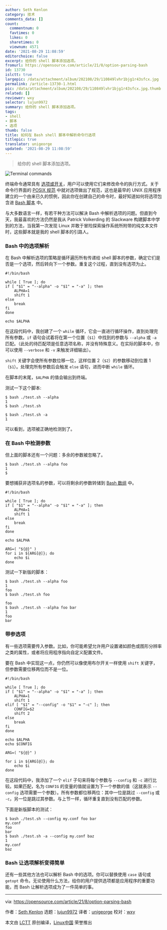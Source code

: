 ```yaml
---
author: Seth Kenlon
category: 技术
comments_data: []
count:
  commentnum: 0
  favtimes: 0
  likes: 0
  sharetimes: 0
  viewnum: 4571
date: '2021-08-29 11:08:59'
editorchoice: false
excerpt: 给你的 shell 脚本添加选项。
fromurl: https://opensource.com/article/21/8/option-parsing-bash
id: 13730
islctt: true
largepic: /data/attachment/album/202108/29/110849lvhr1bjg1r43sfcx.jpg
permalink: /article-13730-1.html
pic: /data/attachment/album/202108/29/110849lvhr1bjg1r43sfcx.jpg.thumb.jpg
related: []
reviewer: wxy
selector: lujun9972
summary: 给你的 shell 脚本添加选项。
tags:
- shell
- 脚本
- 选项
thumb: false
title: 如何在 Bash shell 脚本中解析命令行选项
titlepic: true
translator: unigeorge
updated: '2021-08-29 11:08:59'
---
```



> 
> 给你的 shell 脚本添加选项。
> 
> 
> 


![](/data/attachment/album/202108/29/110849lvhr1bjg1r43sfcx.jpg "Terminal commands")


终端命令通常具有 [选项或开关](https://opensource.com/article/21/8/linux-terminal#options)，用户可以使用它们来修改命令的执行方式。关于命令行界面的 [POSIX 规范](https://opensource.com/article/19/7/what-posix-richard-stallman-explains) 中就对选项做出了规范，这也是最早的 UNIX 应用程序建立的一个由来已久的惯例，因此你在创建自己的命令时，最好知道如何将选项包含进 [Bash 脚本](https://opensource.com/downloads/bash-scripting-ebook) 中。


与大多数语言一样，有若干种方法可以解决 Bash 中解析选项的问题。但直到今天，我最喜欢的方法仍然是我从 Patrick Volkerding 的 Slackware 构建脚本中学到的方法，当我第一次发现 Linux 并敢于冒险探索操作系统所附带的纯文本文件时，这些脚本就是我的 shell 脚本的引路人。


### Bash 中的选项解析


在 Bash 中解析选项的策略是循环遍历所有传递给 shell 脚本的参数，确定它们是否是一个选项，然后转向下一个参数。重复这个过程，直到没有选项为止。



```
#!/bin/bash

while [ True ]; do
if [ "$1" = "--alpha" -o "$1" = "-a" ]; then
    ALPHA=1
    shift 1
else
    break
fi
done

echo $ALPHA

```

在这段代码中，我创建了一个 `while` 循环，它会一直进行循环操作，直到处理完所有参数。`if` 语句会试着将在第一个位置（`$1`）中找到的参数与 `--alpha` 或 `-a` 匹配。（此处的待匹配项是任意选项名称，并没有特殊意义。在实际的脚本中，你可以使用 `--verbose` 和 `-v` 来触发详细输出）。


`shift` 关键字会使所有参数位移一位，这样位置 2（`$2`）的参数移动到位置 1（`$1`）。处理完所有参数后会触发 `else` 语句，进而中断 `while` 循环。


在脚本的末尾，`$ALPHA` 的值会输出到终端。


测试一下这个脚本:



```
$ bash ./test.sh --alpha
1
$ bash ./test.sh

$ bash ./test.sh -a
1

```

可以看到，选项被正确地检测到了。


### 在 Bash 中检测参数


但上面的脚本还有一个问题：多余的参数被忽略了。



```
$ bash ./test.sh --alpha foo
1
$

```

要想捕获非选项名的参数，可以将剩余的参数转储到 [Bash 数组](https://opensource.com/article/18/5/you-dont-know-bash-intro-bash-arrays) 中。



```
#!/bin/bash

while [ True ]; do
if [ "$1" = "--alpha" -o "$1" = "-a" ]; then
    ALPHA=1
    shift 1
else
    break
fi
done

echo $ALPHA

ARG=( "${@}" )
for i in ${ARG[@]}; do
    echo $i
done

```

测试一下新版的脚本：



```
$ bash ./test.sh --alpha foo
1
foo
$ bash ./test.sh foo

foo
$ bash ./test.sh --alpha foo bar
1
foo
bar

```

### 带参选项


有一些选项需要传入参数。比如，你可能希望允许用户设置诸如颜色或图形分辨率之类的属性，或者将应用程序指向自定义配置文件。


要在 Bash 中实现这一点，你仍然可以像使用布尔开关一样使用 `shift` 关键字，但参数需要位移两位而不是一位。



```
#!/bin/bash

while [ True ]; do
if [ "$1" = "--alpha" -o "$1" = "-a" ]; then
    ALPHA=1
    shift 1
elif [ "$1" = "--config" -o "$1" = "-c" ]; then
    CONFIG=$2
    shift 2
else
    break
fi
done

echo $ALPHA
echo $CONFIG

ARG=( "${@}" )

for i in ${ARG[@]}; do
    echo $i
done

```

在这段代码中，我添加了一个 `elif` 子句来将每个参数与 `--config` 和 `-c` 进行比较。如果匹配，名为 `CONFIG` 的变量的值就设置为下一个参数的值（这就表示 `--config` 选项需要一个参数）。所有参数都位移两位：其中一位是跳过 `--config` 或 `-c`，另一位是跳过其参数。与上节一样，循环重复直到没有匹配的参数。


下面是新版脚本的测试：



```
$ bash ./test.sh --config my.conf foo bar
my.conf
foo
bar
$ bash ./test.sh -a --config my.conf baz
1
my.conf
baz

```

### Bash 让选项解析变得简单


还有一些其他方法也可以解析 Bash 中的选项。你可以替换使用 `case` 语句或 `getopt` 命令。无论使用什么方法，给你的用户提供选项都是应用程序的重要功能，而 Bash 让解析选项成为了一件简单的事。




---


via: <https://opensource.com/article/21/8/option-parsing-bash>


作者：[Seth Kenlon](https://opensource.com/users/seth) 选题：[lujun9972](https://github.com/lujun9972) 译者：[unigeorge](https://github.com/unigeorge) 校对：[wxy](https://github.com/wxy)


本文由 [LCTT](https://github.com/LCTT/TranslateProject) 原创编译，[Linux中国](https://linux.cn/) 荣誉推出